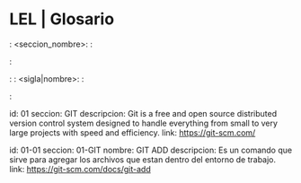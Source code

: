 # LEL | Glosario

<id>:
<seccion_nombre>:
<descripcion>:

<link>:

<id>:
<seccion>:
<sigla|nombre>:
<descripcion>:

<link>:

id: 01
seccion: GIT
descripcion: Git is a free and open source distributed version control system designed to handle everything from small to very large projects with speed and efficiency.
link: https://git-scm.com/

id: 01-01
seccion: 01-GIT
nombre: GIT ADD
descripcion: Es un comando que sirve para agregar los archivos que estan dentro del entorno de trabajo.
link: https://git-scm.com/docs/git-add

